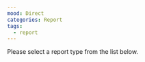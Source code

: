 ```yaml
---
mood: Direct
categories: Report
tags:
  - report
---
```

Please select a report type from the list below.